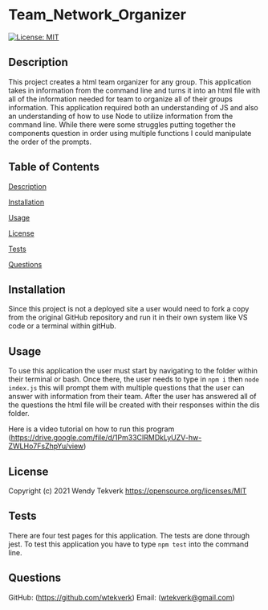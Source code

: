 # Team_Network_Organizer
[![License: MIT](https://img.shields.io/badge/License-MIT-yellow.svg)](https://opensource.org/licenses/MIT)
  
## Description
This project creates a html team organizer for any group. This application takes in information from the command line and turns it into an html file with all of the information needed for team to organize all of their groups information. This application required both an understanding of JS and also an understanding of how to use Node to utilize information from the command line. While there were some struggles putting together the components question in order using multiple functions I could manipulate the order of the prompts. 
  
## Table of Contents 
  
  [Description](##Description)
  
  [Installation](##Installation)
  
  [Usage](##Usage)
  
  [License](##License)
  
  [Tests](##Tests)
  
  [Questions](##Questions)
  
  
## Installation
Since this project is not a deployed site a user would need to fork a copy from the original GitHub repository and run it in their own system like VS code or a terminal within gitHub. 

## Usage
To use this application the user must start by navigating to the folder within their terminal or bash. Once
there, the user needs to type in `npm i` then `node index.js` this will prompt them with multiple questions that the user can answer with information from their team. After the user has answered all of the questions the html file will be created with their responses within the dis folder. 

Here is a video tutorial on how to run this program (https://drive.google.com/file/d/1Pm33CIRMDkLyUZV-hw-ZWLHo7FsZhpYu/view)

## License
Copyright (c) 2021 Wendy Tekverk
https://opensource.org/licenses/MIT

## Tests

There are four test pages for this application. The tests are done through jest. To test this application you have to type `npm test` into the command line. 
 
## Questions
  GitHub: (https://github.com/wtekverk)
  Email: (wtekverk@gmail.com)
  
  
